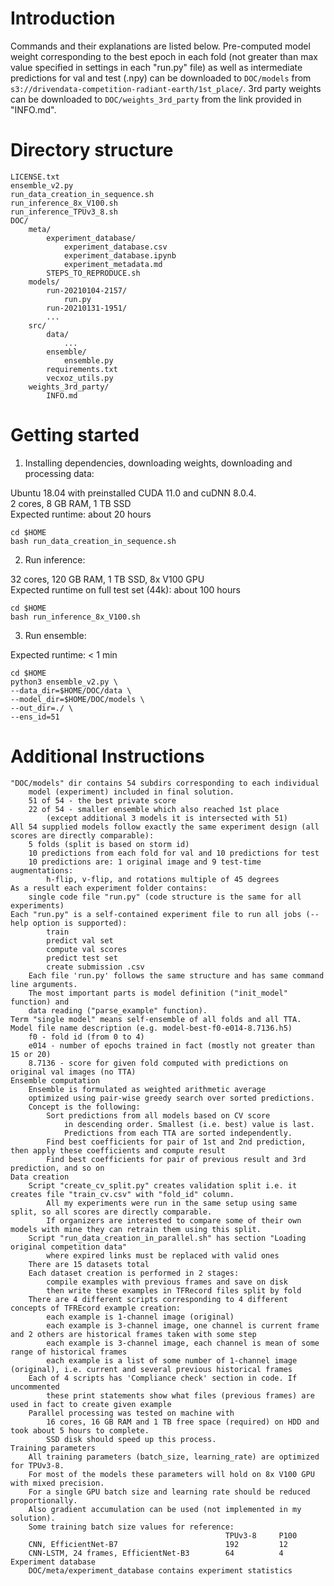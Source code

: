 # Introduction

Commands and their explanations are listed below. Pre-computed model weight corresponding to the best epoch in each fold (not greater than max value specified in settings in each "run.py" file) as well as intermediate predictions for val and test (.npy) can be downloaded to `DOC/models` from `s3://drivendata-competition-radiant-earth/1st_place/`. 3rd party weights can be downloaded to `DOC/weights_3rd_party` from the link provided in "INFO.md".

# Directory structure

```
LICENSE.txt
ensemble_v2.py
run_data_creation_in_sequence.sh
run_inference_8x_V100.sh
run_inference_TPUv3_8.sh
DOC/
    meta/
        experiment_database/
            experiment_database.csv
            experiment_database.ipynb
            experiment_metadata.md
        STEPS_TO_REPRODUCE.sh
    models/
        run-20210104-2157/
            run.py
        run-20210131-1951/
        ...
    src/
        data/
            ...
        ensemble/
            ensemble.py
        requirements.txt
        vecxoz_utils.py
    weights_3rd_party/
        INFO.md
```

# Getting started

1. Installing dependencies, downloading weights, downloading and processing data:  

Ubuntu 18.04 with preinstalled CUDA 11.0 and cuDNN 8.0.4.  
2 cores, 8 GB RAM, 1 TB SSD  
Expected runtime: about 20 hours  

```
cd $HOME
bash run_data_creation_in_sequence.sh
```

2. Run inference:  

32 cores, 120 GB RAM, 1 TB SSD, 8x V100 GPU  
Expected runtime on full test set (44k): about 100 hours  

```
cd $HOME
bash run_inference_8x_V100.sh
```

3. Run ensemble:  

Expected runtime: < 1 min  

```
cd $HOME
python3 ensemble_v2.py \
--data_dir=$HOME/DOC/data \
--model_dir=$HOME/DOC/models \
--out_dir=./ \
--ens_id=51
```


# Additional Instructions  

```
"DOC/models" dir contains 54 subdirs corresponding to each individual
    model (experiment) included in final solution.
    51 of 54 - the best private score
    22 of 54 - smaller ensemble which also reached 1st place
        (except additional 3 models it is intersected with 51)
All 54 supplied models follow exactly the same experiment design (all scores are directly comparable):
    5 folds (split is based on storm id)
    10 predictions from each fold for val and 10 predictions for test
    10 predictions are: 1 original image and 9 test-time augmentations:
        h-flip, v-flip, and rotations multiple of 45 degrees
As a result each experiment folder contains:
    single code file "run.py" (code structure is the same for all experiments)
Each "run.py" is a self-contained experiment file to run all jobs (--help option is supported):
        train
        predict val set
        compute val scores
        predict test set
        create submission .csv
    Each file 'run.py' follows the same structure and has same command line arguments.
    The most important parts is model definition ("init_model" function) and
    data reading ("parse_example" function).
Term "single model" means self-ensemble of all folds and all TTA.
Model file name description (e.g. model-best-f0-e014-8.7136.h5)
    f0 - fold id (from 0 to 4)
    e014 - number of epochs trained in fact (mostly not greater than 15 or 20)
    8.7136 - score for given fold computed with predictions on original val images (no TTA)
Ensemble computation
    Ensemble is formulated as weighted arithmetic average
    optimized using pair-wise greedy search over sorted predictions.
    Concept is the following:
        Sort predictions from all models based on CV score
            in descending order. Smallest (i.e. best) value is last.
            Predictions from each TTA are sorted independently.
        Find best coefficients for pair of 1st and 2nd prediction, then apply these coefficients and compute result
        Find best coefficients for pair of previous result and 3rd prediction, and so on
Data creation
    Script "create_cv_split.py" creates validation split i.e. it creates file "train_cv.csv" with "fold_id" column.
        All my experiments were run in the same setup using same split, so all scores are directly comparable.
        If organizers are interested to compare some of their own models with mine they can retrain them using this split.
    Script "run_data_creation_in_parallel.sh" has section "Loading original competition data"
        where expired links must be replaced with valid ones
    There are 15 datasets total
    Each dataset creation is performed in 2 stages:
        compile examples with previous frames and save on disk
        then write these examples in TFRecord files split by fold
    There are 4 different scripts corresponding to 4 different concepts of TFREcord example creation:
        each example is 1-channel image (original)
        each example is 3-channel image, one channel is current frame and 2 others are historical frames taken with some step
        each example is 3-channel image, each channel is mean of some range of historical frames
        each example is a list of some number of 1-channel image (original), i.e. current and several previous historical frames
    Each of 4 scripts has 'Compliance check' section in code. If uncommented
        these print statements show what files (previous frames) are used in fact to create given example
    Parallel processing was tested on machine with
        16 cores, 16 GB RAM and 1 TB free space (required) on HDD and took about 5 hours to complete.
        SSD disk should speed up this process.
Training parameters
    All training parameters (batch_size, learning_rate) are optimized for TPUv3-8.
    For most of the models these parameters will hold on 8x V100 GPU with mixed precision.
    For a single GPU batch size and learning rate should be reduced proportionally.
    Also gradient accumulation can be used (not implemented in my solution).
    Some training batch size values for reference:
                                                TPUv3-8     P100
    CNN, EfficientNet-B7                        192         12
    CNN-LSTM, 24 frames, EfficientNet-B3        64          4
Experiment database
    DOC/meta/experiment_database contains experiment statistics
```
